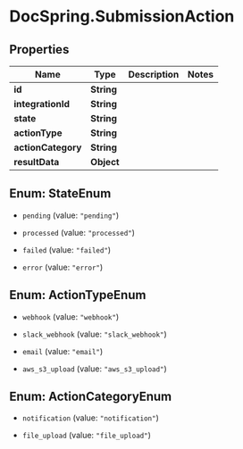 # DocSpring.SubmissionAction

## Properties

Name | Type | Description | Notes
------------ | ------------- | ------------- | -------------
**id** | **String** |  | 
**integrationId** | **String** |  | 
**state** | **String** |  | 
**actionType** | **String** |  | 
**actionCategory** | **String** |  | 
**resultData** | **Object** |  | 



## Enum: StateEnum


* `pending` (value: `"pending"`)

* `processed` (value: `"processed"`)

* `failed` (value: `"failed"`)

* `error` (value: `"error"`)





## Enum: ActionTypeEnum


* `webhook` (value: `"webhook"`)

* `slack_webhook` (value: `"slack_webhook"`)

* `email` (value: `"email"`)

* `aws_s3_upload` (value: `"aws_s3_upload"`)





## Enum: ActionCategoryEnum


* `notification` (value: `"notification"`)

* `file_upload` (value: `"file_upload"`)




